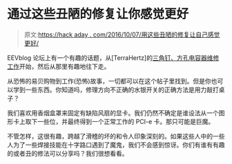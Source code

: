 # 通过这些丑陋的修复让你感觉更好

> 原文:[https://hack aday . com/2016/10/07/用这些丑陋的修复让自己感觉更好/](https://hackaday.com/2016/10/07/feel-better-about-yourself-with-these-ugly-repairs/)

EEVblog 论坛上有一个有趣的话题，从[TerraHertz]的[三角钉、方孔电容器维修工作](http://www.eevblog.com/forum/repair/show-us-your-ugly-repair/)开始，然后从那里有趣地往下走。

从恐怖的易贝购物到工作(恐怖)故事，一切都可以在这个帖子里找到。但是你也可以学到一些东西。你知道吗，修理方向不正确的水银开关的正确方法是用力敲打桌子？

我们喜欢用香烟盒罩来固定有缺陷风扇的显卡。我们仍然不确定是谁设法从一个图形卡上取下一些位，并最终得到一个正常工作的 PCI-e 卡。那只可能是巨魔。

不管怎样，这很有趣，跨越了滑稽的坏的和令人印象深刻的。如果这些人中的一些人为了一些焊接技能在十字路口遇到了魔鬼，我们不会感到惊讶。你们有谁有有趣的或者丑的修法可以分享吗？我们很想看看。